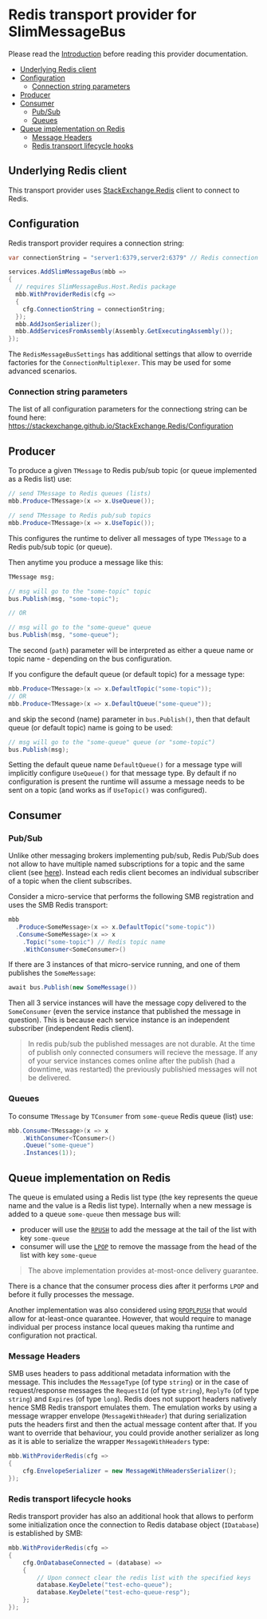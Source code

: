 # Redis transport provider for SlimMessageBus <!-- omit in toc -->

Please read the [Introduction](intro.md) before reading this provider documentation.

- [Underlying Redis client](#underlying-redis-client)
- [Configuration](#configuration)
  - [Connection string parameters](#connection-string-parameters)
- [Producer](#producer)
- [Consumer](#consumer)
  - [Pub/Sub](#pubsub)
  - [Queues](#queues)
- [Queue implementation on Redis](#queue-implementation-on-redis)
  - [Message Headers](#message-headers)
  - [Redis transport lifecycle hooks](#redis-transport-lifecycle-hooks)

## Underlying Redis client

This transport provider uses [StackExchange.Redis](https://stackexchange.github.io/StackExchange.Redis) client to connect to Redis.

## Configuration

Redis transport provider requires a connection string:

```cs
var connectionString = "server1:6379,server2:6379" // Redis connection string

services.AddSlimMessageBus(mbb =>
{
  // requires SlimMessageBus.Host.Redis package
  mbb.WithProviderRedis(cfg =>
  {
    cfg.ConnectionString = connectionString;
  });
  mbb.AddJsonSerializer();
  mbb.AddServicesFromAssembly(Assembly.GetExecutingAssembly());
});
```

The `RedisMessageBusSettings` has additional settings that allow to override factories for the `ConnectionMultiplexer`. This may be used for some advanced scenarios.

### Connection string parameters

The list of all configuration parameters for the connectiong string can be found here:
https://stackexchange.github.io/StackExchange.Redis/Configuration

## Producer

To produce a given `TMessage` to Redis pub/sub topic (or queue implemented as a Redis list) use:

```cs
// send TMessage to Redis queues (lists)
mbb.Produce<TMessage>(x => x.UseQueue()); 

// send TMessage to Redis pub/sub topics
mbb.Produce<TMessage>(x => x.UseTopic());
```

This configures the runtime to deliver all messages of type `TMessage` to a Redis pub/sub topic (or queue).

Then anytime you produce a message like this:

```cs
TMessage msg;

// msg will go to the "some-topic" topic
bus.Publish(msg, "some-topic");

// OR

// msg will go to the "some-queue" queue
bus.Publish(msg, "some-queue");
```

The second (`path`) parameter will be interpreted as either a queue name or topic name - depending on the bus configuration.

If you configure the default queue (or default topic) for a message type:

```cs
mbb.Produce<TMessage>(x => x.DefaultTopic("some-topic"));
// OR
mbb.Produce<TMessage>(x => x.DefaultQueue("some-queue"));    
```

and skip the second (name) parameter in `bus.Publish()`, then that default queue (or default topic) name is going to be used:

```cs
// msg will go to the "some-queue" queue (or "some-topic")
bus.Publish(msg);
```

Setting the default queue name `DefaultQueue()` for a message type will implicitly configure `UseQueue()` for that message type. By default if no configuration is present the runtime will assume a message needs to be sent on a topic (and works as if `UseTopic()` was configured).

## Consumer

### Pub/Sub

Unlike other messaging brokers implementing pub/sub, Redis Pub/Sub does not allow to have multiple named subscriptions for a topic and the same client (see [here](https://redis.io/topics/pubsub)). Instead each redis client becomes an individual subscriber of a topic when the client subscribes.

Consider a micro-service that performs the following SMB registration and uses the SMB Redis transport:

```cs
mbb
  .Produce<SomeMessage>(x => x.DefaultTopic("some-topic"))
  .Consume<SomeMessage>(x => x
    .Topic("some-topic") // Redis topic name
    .WithConsumer<SomeConsumer>()

```

If there are 3 instances of that micro-service running, and one of them publishes the `SomeMessage`:

```cs
await bus.Publish(new SomeMessage())
```

Then all 3 service instances will have the message copy delivered to the `SomeConsumer` (even the service instance that published the message in question).
This is because each service instance is an independent subscriber (independent Redis client).

> In redis pub/sub the published messages are not durable. At the time of publish only connected consumers will recieve the message. If any of your service instances comes online after the publish (had a downtime, was restarted) the previously publishied messages will not be delivered.

### Queues

To consume `TMessage` by `TConsumer` from `some-queue` Redis queue (list) use:

```cs
mbb.Consume<TMessage>(x => x
    .WithConsumer<TConsumer>()
    .Queue("some-queue")
    .Instances(1));
```

## Queue implementation on Redis

The queue is emulated using a Redis list type (the key represents the queue name and the value is a Redis list type).
Internally when a new message is added to a queue `some-queue` then message bus will:

- producer will use the [`RPUSH`](https://redis.io/commands/rpush) to add the message at the tail of the list with key `some-queue`
- consumer will use the [`LPOP`](https://redis.io/commands/lpop) to remove the massage from the head of the list with key `some-queue`

> The above implementation provides at-most-once delivery guarantee. 

There is a chance that the consumer process dies after it performs `LPOP` and before it fully processes the message.

Another implementation was also considered using [`RPOPLPUSH`](https://redis.io/commands/rpoplpush) that would allow for at-least-once quarantee. 
However, that would require to manage individual per process instance local queues making tha runtime and configuration not practical.

### Message Headers

SMB uses headers to pass additional metadata information with the message. This includes the `MessageType` (of type `string`) or in the case of request/response messages the `RequestId` (of type `string`), `ReplyTo` (of type `string`) and `Expires` (of type `long`).
Redis does not support headers natively hence SMB Redis transport emulates them.
The emulation works by using a message wrapper envelope (`MessageWithHeader`) that during serialization puts the headers first and then the actual message content after that. If you want to override that behaviour, you could provide another serializer as long as it is able to serialize the wrapper `MessageWithHeaders` type:

```cs
mbb.WithProviderRedis(cfg => 
{ 
    cfg.EnvelopeSerializer = new MessageWithHeadersSerializer();
});
```

### Redis transport lifecycle hooks

Redis transport provider has also an additional hook that allows to perform some initialization once the connection to Redis database object (`IDatabase`) is established by SMB:

```cs
mbb.WithProviderRedis(cfg =>
{
    cfg.OnDatabaseConnected = (database) =>
    {
        // Upon connect clear the redis list with the specified keys
        database.KeyDelete("test-echo-queue");
        database.KeyDelete("test-echo-queue-resp");
    };
});
```
